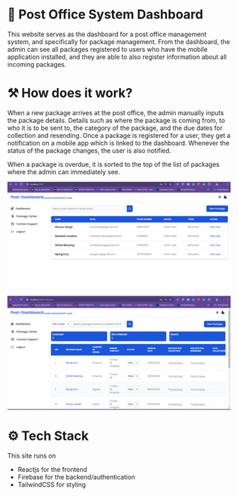 # 🦄 Post Office System Dashboard
This website serves as the dashboard for a post office management system, and specifically for package management. From the dashboard, the admin can see all packages registered to users who have the mobile application installed, and they are able to also register information about all incoming packages. 

# ⚒️ How does it work?

When a new package arrives at the post office, the admin manually inputs the package details. Details such as where the package is coming from, to who it is to be sent to, the category of the package, and the due dates for collection and resending. Once a package is registered for a user, they get a notification on a mobile app which is linked to the dashboard. Whenever the status of the package changes, the user is also notified. 

When a package is overdue, it is sorted to the top of the list of packages where the admin can immediately see.

![main user table showing all users](<Screenshot (350).png>)

![Post office dashboard with a table showing users and package information](<Screenshot (352).png>)


# ⚙️ Tech Stack
This site runs on
- Reactjs for the frontend
- Firebase for the backend/authentication
- TailwindCSS for styling